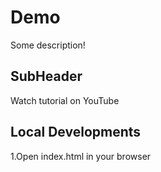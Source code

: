 # Demo



Some description!

## SubHeader

Watch tutorial on YouTube

## Local Developments

1.Open index.html in your browser